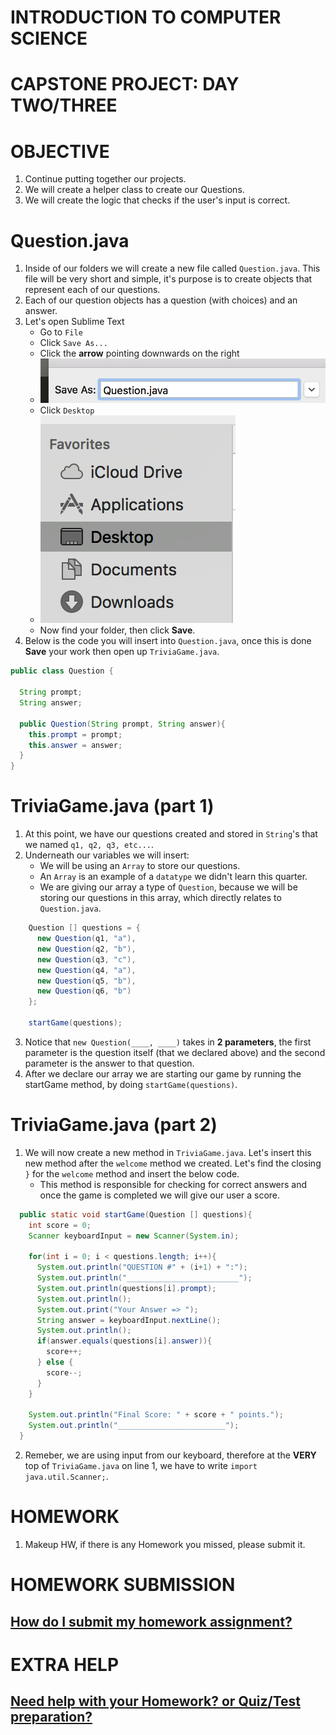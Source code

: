 # INTRODUCTION TO COMPUTER SCIENCE

# CAPSTONE PROJECT: DAY TWO/THREE

# OBJECTIVE

1. Continue putting together our projects.
2. We will create a helper class to create our Questions.
3. We will create the logic that checks if the user's input is correct.

# Question.java

1. Inside of our folders we will create a new file called `Question.java`. This file will be very short and simple, it's purpose is to create objects that represent each of our questions.
2. Each of our question objects has a question (with choices) and an answer.
3. Let's open Sublime Text
   - Go to `File`
   - Click `Save As...`
   * Click the **arrow** pointing downwards on the right
   - ![SaveAs](../assets/SaveAs.png)
   * Click `Desktop`
   * ![Desktop](../assets/Desktop.png)
   * Now find your folder, then click **Save**.
4. Below is the code you will insert into `Question.java`, once this is done **Save** your work then open up `TriviaGame.java`.

```java
public class Question {

  String prompt;
  String answer;

  public Question(String prompt, String answer){
    this.prompt = prompt;
    this.answer = answer;
  }
}
```

# TriviaGame.java (part 1)

1. At this point, we have our questions created and stored in `String`'s that we named `q1, q2, q3, etc...`.
2. Underneath our variables we will insert:
   - We will be using an `Array` to store our questions.
   - An `Array` is an example of a `datatype` we didn't learn this quarter.
   - We are giving our array a type of `Question`, because we will be storing our questions in this array, which directly relates to `Question.java`.

```java
    Question [] questions = {
      new Question(q1, "a"),
      new Question(q2, "b"),
      new Question(q3, "c"),
      new Question(q4, "a"),
      new Question(q5, "b"),
      new Question(q6, "b")
    };

    startGame(questions);
```

3. Notice that `new Question(____, ____)` takes in **2 parameters**, the first parameter is the question itself (that we declared above) and the second parameter is the answer to that question.
4. After we declare our array we are starting our game by running the startGame method, by doing `startGame(questions)`.

# TriviaGame.java (part 2)

1. We will now create a new method in `TriviaGame.java`. Let's insert this new method after the `welcome` method we created. Let's find the closing `}` for the `welcome` method and insert the below code.
   - This method is responsible for checking for correct answers and once the game is completed we will give our user a score.

```java
  public static void startGame(Question [] questions){
    int score = 0;
    Scanner keyboardInput = new Scanner(System.in);

    for(int i = 0; i < questions.length; i++){
      System.out.println("QUESTION #" + (i+1) + ":");
      System.out.println("_________________________");
      System.out.println(questions[i].prompt);
      System.out.println();
      System.out.print("Your Answer => ");
      String answer = keyboardInput.nextLine();
      System.out.println();
      if(answer.equals(questions[i].answer)){
        score++;
      } else {
        score--;
      }
    }

    System.out.println("Final Score: " + score + " points.");
    System.out.println("________________________");
  }
```

2. Remeber, we are using input from our keyboard, therefore at the **VERY** top of `TriviaGame.java` on line 1, we have to write `import java.util.Scanner;`.

# HOMEWORK

1. Makeup HW, if there is any Homework you missed, please submit it.

# HOMEWORK SUBMISSION

## [How do I submit my homework assignment?](https://github.com/ECS-CS/2018-2019/blob/master/6-8th/HomeworkSubmission.md)

# EXTRA HELP

## [Need help with your Homework? or Quiz/Test preparation?](https://github.com/ECS-CS/2018-2019/blob/master/6-8th/ExtraHelp.md)
